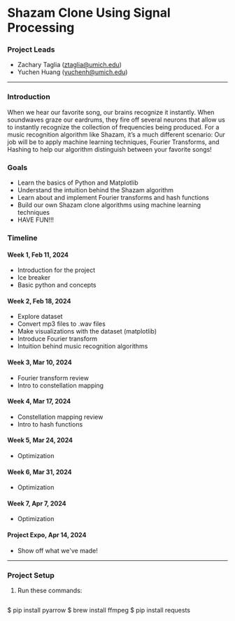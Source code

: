 # Shazam Clone Using Signal Processing
### Project Leads 
- Zachary Taglia (ztaglia@umich.edu)
- Yuchen Huang (yuchenh@umich.edu)
---
### Introduction
When we hear our favorite song, our brains recognize it instantly. When soundwaves graze our eardrums, they fire off several neurons that allow us to instantly recognize the collection of frequencies being produced. For a music recognition algorithm like Shazam, it’s a much different scenario: Our job will be to apply machine learning techniques, Fourier Transforms, and Hashing to help our algorithm distinguish between your favorite songs!

### Goals
- Learn the basics of Python and Matplotlib
- Understand the intuition behind the Shazam algorithm
- Learn about and implement Fourier transforms and hash functions 
- Build our own Shazam clone algorithms using machine learning techniques
- HAVE FUN!!!

### Timeline
#### Week 1, Feb 11, 2024
- Introduction for the project 
- Ice breaker
- Basic python and concepts
#### Week 2, Feb 18, 2024
- Explore dataset
- Convert mp3 files to .wav files
- Make visualizations with the dataset (matplotlib)
- Introduce Fourier transform
- Intuition behind music recognition algorithms
#### Week 3, Mar 10, 2024
- Fourier transform review
- Intro to constellation mapping
#### Week 4, Mar 17, 2024
- Constellation mapping review
- Intro to hash functions
#### Week 5, Mar 24, 2024
- Optimization
#### Week 6, Mar 31, 2024
- Optimization
#### Week 7, Apr 7, 2024
- Optimization
#### Project Expo, Apr 14, 2024
- Show off what we've made!
---
### Project Setup
1. Run these commands:
   ```bash
$ pip install pyarrow
$ brew install ffmpeg
$ pip install requests
```

